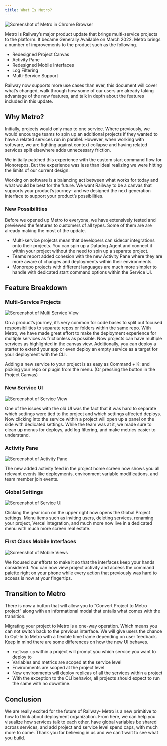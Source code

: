 ```yaml
---
title: What Is Metro?
---
```


<Image
src="https://res.cloudinary.com/railway/image/upload/v1644303904/docs/CleanShot_2022-02-08_at_02.04.30_xj4kzt.png"
alt="Screenshot of Metro in Chrome Browser"
layout="responsive"
width={1958} height={1236} quality={100} />

Metro is Railway’s major product update that brings multi-service projects to the platform. It became Generally Available on March 2022. Metro brings a number of improvements to the product such as the following.

- Redesigned Project Canvas
- Activity Pane
- Redesigned Mobile Interfaces
- Log Filtering
- Multi-Service Support

Railway now supports more use cases than ever, this document will cover what’s changed, walk through how some of our users are already taking advantage of the new features, and talk in depth about the features included in this update.

## Why Metro?

Initially, projects would only map to one service. Where previously, we would encourage teams to spin up an additional projects if they wanted to have a related services run in parallel. However, when working with software, we are fighting against context collapse and having related services split elsewhere adds unnecessary friction.

We initially patched this experience with the custom start command flow for Monorepos. But the experience was less than ideal realizing we were hitting the limits of our current design.

Working on software is a balancing act between what works for today and what would be best for the future. We want Railway to be a canvas that supports your product’s journey- and we designed the next generation interface to support your product’s possibilities.

### New Possibilities

Before we opened up Metro to everyone, we have extensively tested and previewed the features to customers of all types. Some of them are are already making the most of the update.

- Multi-service projects mean that developers can sidecar integrations onto their projects. You can spin up a Datadog Agent and connect it within your project without the need to spin up a separate project.
- Teams report added cohesion with the new Activity Pane where they are more aware of changes and deployments within their environments.
- Monorepo projects with different languages are much more simpler to handle with dedicated start command options within the Service UI.

## Feature Breakdown

### Multi-Service Projects

<Image
src="https://res.cloudinary.com/railway/image/upload/v1644302337/docs/CleanShot_2022-02-08_at_01.32.19_bwyxyl.png"
alt="Screenshot of Multi Service View"
layout="responsive"
width={2403} height={1087} quality={100} />

On a product’s journey, it’s very common for code bases to split out focused responsibilities to separate repos or folders within the same repo. With Metro, we have made great effort to make the deployment experience for multiple services as frictionless as possible. Now projects can have multiple services as highlighted in the canvas view. Additionally, you can deploy a starter to extend your app or even deploy an empty service as a target for your deployment with the CLI.

Adding a new service to your project is as easy as Command + K: and picking your repo or plugin from the menu. (Or pressing the button in the Project Canvas)

### New Service UI

<Image
src="https://res.cloudinary.com/railway/image/upload/v1644301146/docs/services-ui-view_qxithf.png"
alt="Screenshot of Service View"
layout="responsive"
width={1024} height={582} quality={80} />

One of the issues with the old UI was the fact that it was hard to separate which settings were tied to the project and which settings affected deploys. Now clicking into the service within a project will open up a panel on the side with dedicated settings. While the team was at it, we made sure to clean up menus for deploys, add log filtering, and make metrics easier to understand.

### Activity Pane

<Image
src="https://res.cloudinary.com/railway/image/upload/v1644302072/docs/activity_ctz3yb.png"
alt="Screenshot of Activity Pane"
layout="intrinsic"
width={387} height={297} quality={80} />

The new added activity feed in the project home screen now shows you all relevant events like deployments, environment variable modifications, and team member join events.

### Global Settings

<Image
src="https://res.cloudinary.com/railway/image/upload/v1644301148/docs/service-pr-deploys_v1crch.png"
alt="Screenshot of Service UI"
layout="responsive"
width={1200} height={630} quality={80} />

Clicking the gear icon on the upper right now opens the Global Project settings. Menu items such as inviting users, deleting services, renaming your project, Vercel integration, and much more now live in a dedicated menu with much more screen real estate.

### First Class Mobile Interfaces

<Image
src="https://res.cloudinary.com/railway/image/upload/v1644301144/docs/mobile-metro-og_dmqo02.png"
alt="Screenshot of Mobile Views"
layout="responsive"
width={1200} height={630} quality={80} />

We focused our efforts to make it so that the interfaces keep your hands considered. You can now view project activity and access the command palette right on your phone while every action that previously was hard to access is now at your fingertips.

## Transition to Metro

There is now a button that will allow you to “Convert Project to Metro project” along with an informational modal that entails what comes with the transition.

Migrating your project to Metro is a one-way operation. Which means you can not switch back to the previous interface. We will give users the chance to Opt-In to Metro with a flexible time frame depending on user feedback. Keep in mind there are some differences on how the new UI behaves.

- `railway up` within a project will prompt you which service you want to deploy to
- Variables and metrics are scoped at the service level
- Environments are scoped at the project level
- New environments will deploy replicas of all the services within a project
- With the exception to the CLI behavior, all projects should expect to run the same with no downtime.

## Conclusion

We are really excited for the future of Railway- Metro is a new primitive to how to think about deployment organization. From here, we can help you visualize how services talk to each other, have global variables be shared across services, and add project and service level spend caps, with much more to come. Thank you for believing in us and we can’t wait to see what you build.
